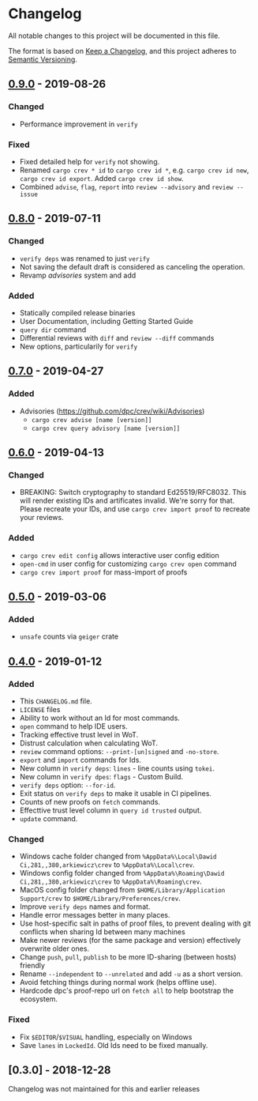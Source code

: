 # Changelog
All notable changes to this project will be documented in this file.

The format is based on [Keep a Changelog](https://keepachangelog.com/en/1.0.0/),
and this project adheres to [Semantic Versioning](https://semver.org/spec/v2.0.0.html).

## [0.9.0](https://github.com/dpc/crev/compare/cargo-crev-v0.8.0...cargo-crev-v0.9.0) - 2019-08-26
### Changed

* Performance improvement in `verify`

### Fixed

* Fixed detailed help for `verify` not showing.
* Renamed `cargo crev * id` to `cargo crev id *`, e.g. `cargo crev id new`, `cargo crev id export`. Added `cargo crev id show`.
* Combined `advise`, `flag`, `report` into `review --advisory` and `review --issue`

## [0.8.0](https://github.com/dpc/crev/compare/cargo-crev-v0.7.0...cargo-crev-v0.8.0) - 2019-07-11
### Changed

* `verify deps` was renamed to just `verify`
* Not saving the default draft is considered as canceling the operation.
* Revamp *advisories* system and add

### Added

* Statically compiled release binaries
* User Documentation, including Getting Started Guide
* `query dir` command
* Differential reviews with `diff` and `review --diff` commands
* New options, particularily for `verify`

## [0.7.0](https://github.com/dpc/crev/compare/cargo-crev-v0.6.0...cargo-crev-v0.7.0) - 2019-04-27
### Added

* Advisories (https://github.com/dpc/crev/wiki/Advisories)
    * `cargo crev advise [name [version]]`
    * `cargo crev query advisory [name [version]]`

## [0.6.0](https://github.com/dpc/crev/compare/cargo-crev-v0.5.0...cargo-crev-v0.6.0) - 2019-04-13
### Changed

- BREAKING: Switch cryptography to standard Ed25519/RFC8032. This will render existing
  IDs and artificates invalid. We're sorry for that. Please recreate your IDs, and use
  `cargo crev import proof` to recreate your reviews.

### Added

- `cargo crev edit config` allows interactive user config edition
- `open-cmd` in user config for customizing `cargo crev open` command
- `cargo crev import proof` for mass-import of proofs

## [0.5.0](https://github.com/dpc/crev/compare/cargo-crev-v0.4.0...cargo-crev-v0.5.0) - 2019-03-06
### Added

- `unsafe` counts via `geiger` crate

## [0.4.0](https://github.com/dpc/crev/compare/cargo-crev-v0.3.0...cargo-crev-v0.4.0) - 2019-01-12
### Added

- This `CHANGELOG.md` file.
- `LICENSE` files
- Ability to work without an Id for most commands.
- `open` command to help IDE users.
- Tracking effective trust level in WoT.
- Distrust calculation when calculating WoT.
- `review` command options: `--print-[un]signed` and `-no-store`.
- `export` and `import` commands for Ids.
- New column in `verify deps`: `lines` - line counts using `tokei`.
- New column in `verify dpes`: `flags` - Custom Build.
- `verify deps` option: `--for-id`.
- Exit status on `verify deps` to make it usable in CI pipelines.
- Counts of new proofs on `fetch` commands.
- Effecttive trust level column in `query id trusted` output.
- `update` command.

### Changed

- Windows cache folder changed from `%AppData%\Local\Dawid Ci,281,,380,arkiewicz\crev` to `%AppData%\Local\crev`.
- Windows config folder changed from `%AppData%\Roaming\Dawid Ci,281,,380,arkiewicz\crev` to `%AppData%\Roaming\crev`.
- MacOS config folder changed from `$HOME/Library/Application Support/crev` to `$HOME/Library/Preferences/crev`.
- Improve `verify deps` names and format.
- Handle error messages better in many places.
- Use host-specific salt in paths of proof files, to prevent dealing with git conflicts when sharing Id between many machines
- Make newer reviews (for the same package and version) effectively overwrite older ones.
- Change `push`, `pull`, `publish` to be more ID-sharing (between hosts) friendly
- Rename `--independent` to `--unrelated` and add `-u` as a short version.
- Avoid fetching things during normal work (helps offline use).
- Hardcode dpc's proof-repo url on `fetch all` to help bootstrap the ecosystem.

### Fixed

- Fix `$EDITOR`/`$VISUAL` handling, especially on Windows
- Save `lanes` in `LockedId`. Old Ids need to be fixed manually.

## [0.3.0] - 2018-12-28

Changelog was not maintained for this and earlier releases
